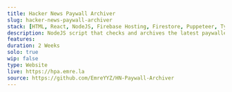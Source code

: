 ```yaml
---
title: Hacker News Paywall Archiver
slug: hacker-news-paywall-archiver
stack: [HTML, React, NodeJS, Firebase Hosting, Firestore, Puppeteer, TypeScript, Tailwind CSS]
description: NodeJS script that checks and archives the latest paywalled Hacker News posts to remove their paywalls. Additional front-end to showcase the current stats. Created to help with Hacker News Reader.
features:
duration: 2 Weeks
solo: true
wip: false
type: Website
live: https://hpa.emre.la
source: https://github.com/EmreYYZ/HN-Paywall-Archiver
---
```

